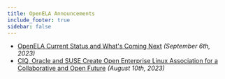```yaml
---
title: OpenELA Announcements
include_footer: true
sidebar: false
---
```


* [OpenELA Current Status and What's Coming Next](/news/2023.09.07-current_status) _(September 6th, 2023)_
* [CIQ, Oracle and SUSE Create Open Enterprise Linux Association for a Collaborative and Open Future](/news/hello_world) _(August 10th, 2023)_